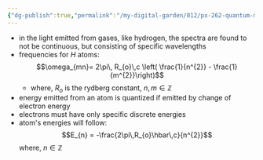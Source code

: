 ```yaml
---
{"dg-publish":true,"permalink":"/my-digital-garden/012/px-262-quantum-mechanics/a-recap/px-262-a3-line-spectra/","created":"2024-11-25T10:50:32.000+00:00","updated":"2024-11-26T01:05:36.555+00:00"}
---
```


- in the light emitted from gases, like hydrogen, the spectra are found to not be continuous, but consisting of specific wavelengths
- frequencies for $H$ atoms: 
  $$\omega_{mn}= 2\pi\, R_{o}\,c \left( \frac{1}{n^{2}} - \frac{1}{m^{2}}\right)$$
	- where, $R_{o}$ is the rydberg constant, $n,m\in\mathbb Z$
- energy emitted from an atom is quantized if emitted by change of electron energy
- electrons must have only specific discrete energies
- atom's energies will follow: 
  $$E_{n} = -\frac{2\pi\,R_{o}\hbar\,c}{n^{2}}$$
	where, $n\in\mathbb Z$
